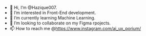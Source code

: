 - 👋 Hi, I’m @Hazique007.
- 👀 I’m interested in Front-End development.
- 🌱 I’m currently learning Machine Learning.
- 💞️ I’m looking to collaborate on my Figma rpojects.
- 📫 How to reach me @https://www.instagram.com/ai_ux_porium/

<!---
Hazique007/Hazique007 is a ✨ special ✨ repository because its `README.md` (this file) appears on your GitHub profile.
You can click the Preview link to take a look at your changes.
--->
